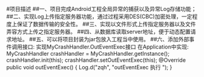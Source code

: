 #项目描述
##一、项目完成Android工程全局异常的捕获以及异常Log存储功能；
##二、实现Log上传指定服务器功能，通过过程采用DES(CBC)加密处理，一定程度上保证了数据传输的安全性。
##三、实现以文件形式上传指定服务器以及文件弄容方式上传之指定服务器。
##四、从数据库读取server地址，便于动态配置请求地址。
##五、可以将项目封装为jar包放入工程当中使用。
##六、添加外部事件调用接口:
    实现MyCrashHandler.OutEventExec接口
    在Application中实现:
    MyCrashHandler crashHandler = MyCrashHandler.getInstance();
    		       crashHandler.init(this);
    		       crashHandler.setOutEventExec(this);
    @Override
    	public void outEventExec() {
    		Log.d("zqh", "outEventExec 执行 ");
    	}
